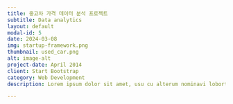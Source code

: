 ```yaml
---
title: 중고차 가격 데이터 분석 프로젝트
subtitle: Data analytics
layout: default
modal-id: 5
date: 2024-03-08
img: startup-framework.png
thumbnail: used_car.png
alt: image-alt
project-date: April 2014
client: Start Bootstrap
category: Web Development
description: Lorem ipsum dolor sit amet, usu cu alterum nominavi lobortis. At duo novum diceret. Tantas apeirian vix et, usu sanctus postulant inciderint ut, populo diceret necessitatibus in vim. Cu eum dicam feugiat noluisse.

---
```

